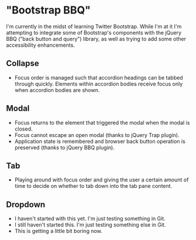 "Bootstrap BBQ"
===============

I'm currently in the midst of learning Twitter Bootstrap. While I'm at it I'm attempting to integrate some of Bootstrap's components with the jQuery BBQ ("back button and query") library, as well as trying to add some other accessibility enhancements.

Collapse
--------

*   Focus order is managed such that accordion headings can be tabbed through quickly. Elements within accordion bodies receive focus only when accordion bodies are shown.

Modal
-----

*   Focus returns to the element that triggered the modal when the modal is closed.
*   Focus cannot escape an open modal (thanks to jQuery Trap plugin).
*   Application state is remembered and browser back button operation is preserved (thanks to jQuery BBQ plugin).

Tab
---

*   Playing around with focus order and giving the user a certain amount of time to decide on whether to tab down into the tab pane content.

Dropdown
--------

*	I haven't started with this yet. I'm just testing something in Git.
*	I still haven't started this. I'm just testing something else in Git.
*	This is getting a little bit boring now.
